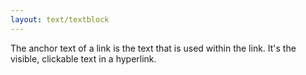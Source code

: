 ```yaml
---
layout: text/textblock
---
```

The anchor text of a link is the text that is used within the link. It's the visible, clickable text in a hyperlink.

